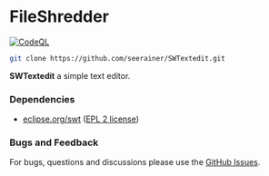 # FileShredder

[![CodeQL](https://github.com/seerainer/SWTextedit/workflows/CodeQL/badge.svg)](https://github.com/seerainer/SWTextedit/security/code-scanning)

~~~ sh
git clone https://github.com/seerainer/SWTextedit.git
~~~

**SWTextedit** a simple text editor.

### Dependencies

- [eclipse.org/swt](https://www.eclipse.org/swt/) ([EPL 2 license](https://www.eclipse.org/legal/epl-2.0/))

### Bugs and Feedback

For bugs, questions and discussions please use the [GitHub Issues](https://github.com/seerainer/SWTextedit/issues).
